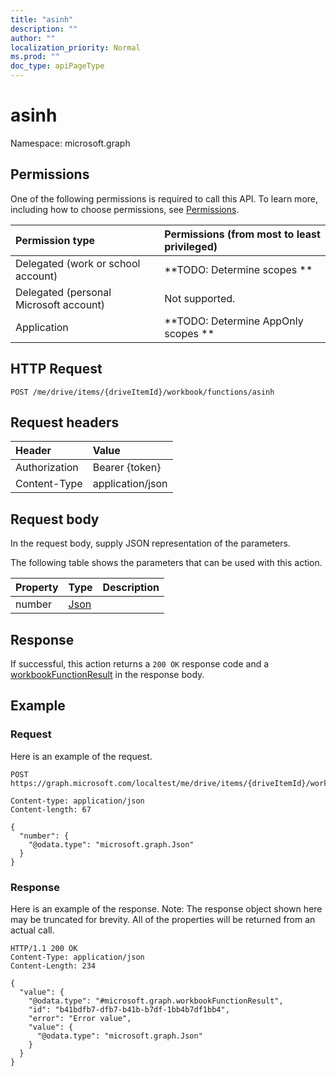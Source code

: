 ```yaml
---
title: "asinh"
description: ""
author: ""
localization_priority: Normal
ms.prod: ""
doc_type: apiPageType
---
```


# asinh

Namespace: microsoft.graph



## Permissions
One of the following permissions is required to call this API. To learn more, including how to choose permissions, see [Permissions](/concepts/permissions-reference.md).

|Permission type|Permissions (from most to least privileged)|
|:---|:---|
|Delegated (work or school account)|**TODO: Determine scopes **|
|Delegated (personal Microsoft account)|Not supported.|
|Application|**TODO: Determine AppOnly scopes **|

## HTTP Request
<!-- {
  "blockType": "ignored"
}
-->
``` http
POST /me/drive/items/{driveItemId}/workbook/functions/asinh
```

## Request headers
|Header|Value|
|:---|:---|
|Authorization|Bearer {token}|
|Content-Type|application/json|

## Request body
In the request body, supply JSON representation of the parameters.

The following table shows the parameters that can be used with this action.

|Property|Type|Description|
|:---|:---|:---|
|number|[Json](../resources/json.md)||



## Response
If successful, this action returns a `200 OK` response code and a [workbookFunctionResult](../resources/workbookfunctionresult.md) in the response body.

## Example

### Request
Here is an example of the request.
<!-- {
  "blockType": "request",
  "name": "workbookfunctions_asinh"
}
-->
``` http
POST https://graph.microsoft.com/localtest/me/drive/items/{driveItemId}/workbook/functions/asinh

Content-type: application/json
Content-length: 67

{
  "number": {
    "@odata.type": "microsoft.graph.Json"
  }
}
```

### Response
Here is an example of the response. Note: The response object shown here may be truncated for brevity. All of the properties will be returned from an actual call.
<!-- {
  "blockType": "response",
  "truncated": true,
  "@odata.type": "microsoft.graph.workbookfunctionresult"
}
-->
``` http
HTTP/1.1 200 OK
Content-Type: application/json
Content-Length: 234

{
  "value": {
    "@odata.type": "#microsoft.graph.workbookFunctionResult",
    "id": "b41bdfb7-dfb7-b41b-b7df-1bb4b7df1bb4",
    "error": "Error value",
    "value": {
      "@odata.type": "microsoft.graph.Json"
    }
  }
}
```

